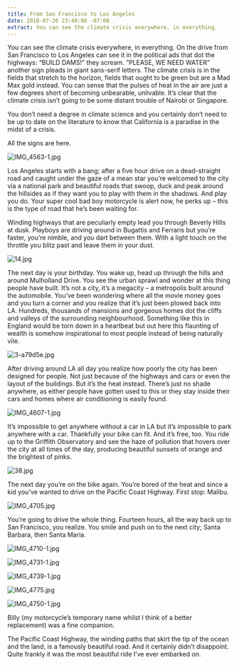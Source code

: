 ```yaml
---
title: From San Francisco to Los Angeles
date: 2018-07-26 23:49:00 -07:00
extract: You can see the climate crisis everywhere, in everything.
---
```


You can see the climate crisis everywhere, in everything. On the drive from San Francisco to Los Angeles can see it in the political ads that dot the highways: “BUILD DAMS!” they scream. “PLEASE, WE NEED WATER” another sign pleads in giant sans-serif letters. The climate crisis is in the fields that stretch to the horizon, fields that ought to be green but are a Mad Max gold instead. You can sense that the pulses of heat in the air are just a few degrees short of becoming unbearable, unlivable. It’s clear that the climate crisis isn’t going to be some distant trouble of Nairobi or Singapore.

You don’t need a degree in climate science and you certainly don’t need to be up to date on the literature to know that California is a paradise in the midst of a crisis. 

All the signs are here.

![IMG_4563-1.jpg](/uploads/IMG_4563-1.jpg)

Los Angeles starts with a bang; after a five hour drive on a dead-straight road and caught under the gaze of a mean star you’re welcomed to the city via a national park and beautiful roads that swoop, duck and peak around the hillsides as if they want you to play with them in the shadows. And play you do. Your super cool bad boy motorcycle is alert now, he perks up – this is the type of road that he’s been waiting for.

Winding highways that are peculiarly empty lead you through Beverly Hills at dusk. Playboys are driving around in Bugattis and Ferraris but you’re faster, you’re nimble, and you dart between them. With a light touch on the throttle you blitz past and leave them in your dust.

![14.jpg](/uploads/14.jpg)

The next day is your birthday. You wake up, head up through the hills and around Mulholland Drive. You see the urban sprawl and wonder at this thing people have built. It’s not a city, it’s a megacity – a metropolis built around the automobile. You’ve been wondering where all the movie money goes and you turn a corner and you realize that it’s just been plowed back into LA. Hundreds, thousands of mansions and gorgeous homes dot the cliffs and valleys of the surrounding neighbourhood. Something like this in England would be torn down in a heartbeat but out here this flaunting of wealth is somehow inspirational to most people instead of being naturally vile.

![3-a79d5e.jpg](/uploads/3-a79d5e.jpg)

After driving around LA all day you realize how poorly the city has been designed for people. Not just because of the highways and cars or even the layout of the buildings. But it’s the heat instead. There’s just no shade anywhere, as either people have gotten used to this or they stay inside their cars and homes where air conditioning is easily found.

![IMG_4607-1.jpg](/uploads/IMG_4607-1.jpg)

It’s impossible to get anywhere without a car in LA but it’s impossible to park anywhere with a car. Thankfully your bike can fit. And it’s free, too. You ride up to the Griffith Observatory and see the haze of pollution that hovers over the city at all times of the day, producing beautiful sunsets of orange and the brightest of pinks. 

![38.jpg](/uploads/38.jpg)

The next day you’re on the bike again. You’re bored of the heat and since a kid you’ve wanted to drive on the Pacific Coast Highway. First stop: Malibu.

![IMG_4705.jpg](/uploads/IMG_4705.jpg)

You’re going to drive the whole thing. Fourteen hours, all the way back up to San Francisco, you realize. You smile and push on to the next city; Santa Barbara, then Santa Maria.

![IMG_4710-1.jpg](/uploads/IMG_4710-1.jpg)

![IMG_4731-1.jpg](/uploads/IMG_4731-1.jpg)

![IMG_4739-1.jpg](/uploads/IMG_4739-1.jpg) 

![IMG_4775.jpg](/uploads/IMG_4775.jpg)

![IMG_4750-1.jpg](/uploads/IMG_4750-1.jpg)


Billy (my motorcycle’s temporary name whilst I think of a better replacement) was a fine companion. 

The Pacific Coast Highway, the winding paths that skirt the tip of the ocean and the land, is a famously beautiful road. And it certainly didn’t disappoint. Quite frankly it was the most beautiful ride I’ve ever embarked on.